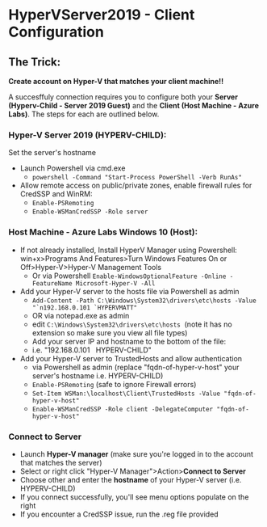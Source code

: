 # HyperVServer2019 - Client Configuration

## The Trick:

**Create account on Hyper-V that matches your client machine!!**

A succesffuly connection requires you to configure both your **Server (Hyperv-Child - Server 2019 Guest)** and the **Client (Host Machine - Azure Labs)**. The steps for each are outlined below.

### Hyper-V Server 2019 (HYPERV-CHILD):

Set the server's hostname
- Launch Powershell via cmd.exe
  - `powershell -Command "Start-Process PowerShell -Verb RunAs"`
- Allow remote access on public/private zones, enable firewall rules for CredSSP and WinRM:
  - `Enable-PSRemoting`
  - `Enable-WSManCredSSP -Role server`

### Host Machine - Azure Labs Windows 10 (Host):

- If not already installed, Install HyperV Manager using Powershell:
win+x>Programs And Features>Turn Windows Features On or Off>Hyper-V>Hyper-V Management Tools
  - Or via Powershell `Enable-WindowsOptionalFeature -Online -FeatureName Microsoft-Hyper-V -All`
- Add your Hyper-V server to the hosts file via Powershell as admin
  - ```Add-Content -Path C:\Windows\System32\drivers\etc\hosts -Value "`n192.168.0.101 `HYPERVMATT"```
  - OR via notepad.exe as admin
  - edit `C:\Windows\System32\drivers\etc\hosts`  (note it has no extension so make sure you view all file types)
  - Add your server IP and hostname to the bottom of the file:
  - i.e. "192.168.0.101   HYPERV-CHILD"
 - Add your Hyper-V server to TrustedHosts and allow authentication
   - via Powershell as admin (replace "fqdn-of-hyper-v-host" your  server's hostname i.e. HYPERV-CHILD) 
   - `Enable-PSRemoting` (safe to ignore Firewall errors)
   - `Set-Item WSMan:\localhost\Client\TrustedHosts -Value "fqdn-of-hyper-v-host"`
   - `Enable-WSManCredSSP -Role client -DelegateComputer "fqdn-of-hyper-v-host"`
### Connect to Server
 - Launch **Hyper-V manager** (make sure you're logged in to the account that matches the server)
 - Select or right click "Hyper-V Manager">Action>**Connect to Server**
 - Choose other and enter the **hostname** of your Hyper-V server (i.e. HYPERV-CHILD)
 - If you connect successfully, you'll see menu options populate on the right
 - If you encounter a CredSSP issue, run the .reg file provided
